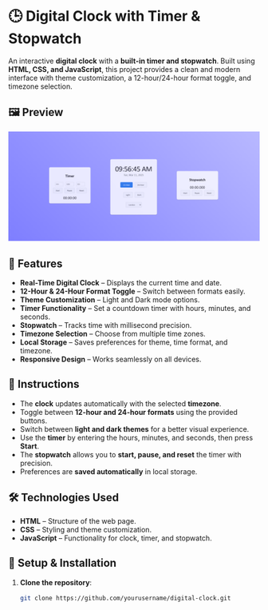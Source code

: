 # 🕒 Digital Clock with Timer & Stopwatch

An interactive **digital clock** with a **built-in timer and stopwatch**. Built using **HTML, CSS, and JavaScript**, this project provides a clean and modern interface with theme customization, a 12-hour/24-hour format toggle, and timezone selection.

## 🖼️ Preview
![Digital Clock Screenshot](digitalclock.png)  

## 🚀 Features
- **Real-Time Digital Clock** – Displays the current time and date.
- **12-Hour & 24-Hour Format Toggle** – Switch between formats easily.
- **Theme Customization** – Light and Dark mode options.
- **Timer Functionality** – Set a countdown timer with hours, minutes, and seconds.
- **Stopwatch** – Tracks time with millisecond precision.
- **Timezone Selection** – Choose from multiple time zones.
- **Local Storage** – Saves preferences for theme, time format, and timezone.
- **Responsive Design** – Works seamlessly on all devices.

## 📜 Instructions
- The **clock** updates automatically with the selected **timezone**.
- Toggle between **12-hour and 24-hour formats** using the provided buttons.
- Switch between **light and dark themes** for a better visual experience.
- Use the **timer** by entering the hours, minutes, and seconds, then press **Start**.
- The **stopwatch** allows you to **start, pause, and reset** the timer with precision.
- Preferences are **saved automatically** in local storage.

## 🛠️ Technologies Used
- **HTML** – Structure of the web page.
- **CSS** – Styling and theme customization.
- **JavaScript** – Functionality for clock, timer, and stopwatch.

## 📂 Setup & Installation
1. **Clone the repository**:
   ```bash
   git clone https://github.com/yourusername/digital-clock.git

